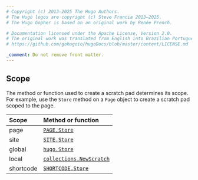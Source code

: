 ```yaml
---
# Copyright (c) 2013–2025 The Hugo Authors.
# The Hugo logos are copyright (c) Steve Francia 2013–2025.
# The Hugo Gopher is based on an original work by Renée French.

# Documentation licensed under the Apache License, Version 2.0.
# The original work was translated from English into Brazilian Portuguese.
# https://github.com/gohugoio/hugoDocs/blob/master/content/LICENSE.md

_comment: Do not remove front matter.
---
```


## Scope

The method or function used to create a scratch pad determines its scope. For example, use the `Store` method on a `Page` object to create a scratch pad scoped to the page.

Scope|Method or function
:--|:--
page|[`PAGE.Store`]
site|[`SITE.Store`] 
global|[`hugo.Store`]
local|[`collections.NewScratch`]
shortcode|[`SHORTCODE.Store`]

[`page.store`]: /methods/page/store
[`site.store`]: /methods/site/store
[`hugo.store`]: /functions/hugo/store
[`collections.newscratch`]: functions/collections/newscratch
[`shortcode.store`]: /methods/shortcode/store
